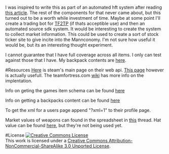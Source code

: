 I was inspired to write this as part of an automated hft system after reading [this article](http://veyronb.wordpress.com/2011/07/31/bootstrapping-an-ultra-low-latency-trading-firm-part-1).  The rest of the components for that never came about, but this turned out to be a worth while investment of time. Maybe at some point I'll create a trading bot for [TF2TP](http://tf2tp.com/) (if thats acceptible use) and then an automated source sdk system.  It would be interesting to create the system to collect market information.  This could be used to create a sort of stock ticker site to give incite into the Mannconomy.  I'm not sure how useful it would be, but its an interesting thought experiment.

I cannot guarantee that I have full coverage across all items.  I only can test against those that I have.  My backpack contents are [here](http://www.tf2items.com/id/ciferkey).

#Resources
[Here](http://steamcommunity.com/dev) is steam's main page on their web api. [This page](http://developer.valvesoftware.com/wiki/Steam_Web_API) however is actually usefull. The teamfortress.com [wiki](http://wiki.teamfortress.com/wiki/WebAPI) has more info on the implentation.

Info on geting the games item schema can be found [here](http://wiki.teamfortress.com/wiki/WebAPI/GetSchema)

Info on getting a backpacks content can be found [here](http://wiki.teamfortress.com/wiki/WebAPI/GetPlayerItems)

To get the xml for a users page append "?xml=1" to their profile page.

Market values of weapons can found in the spreadsheet in [this](http://www.reddit.com/r/tf2/comments/jryx3/presenting_the_tf2_weapons_price_guide_updated/) thread. Hat value can be found [here](http://tf2spreadsheet.blogspot.com/), but they're not being used yet.

#License
<a rel="license" href="http://creativecommons.org/licenses/by-nc-sa/3.0/"><img alt="Creative Commons License" style="border-width:0" src="http://i.creativecommons.org/l/by-nc-sa/3.0/88x31.png" /></a><br />This work is licensed under a <a rel="license" href="http://creativecommons.org/licenses/by-nc-sa/3.0/">Creative Commons Attribution-NonCommercial-ShareAlike 3.0 Unported License</a>.
